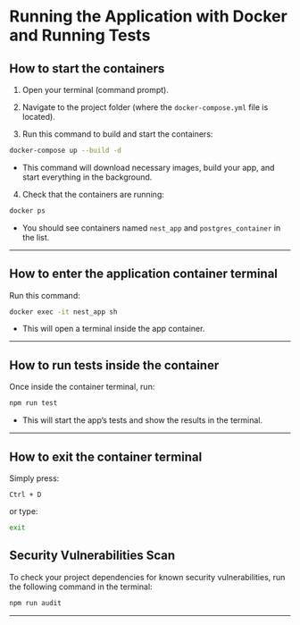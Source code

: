 # Running the Application with Docker and Running Tests

## How to start the containers

1. Open your terminal (command prompt).

2. Navigate to the project folder (where the `docker-compose.yml` file is located).

3. Run this command to build and start the containers:

```bash
docker-compose up --build -d
```

- This command will download necessary images, build your app, and start everything in the background.

4. Check that the containers are running:

```bash
docker ps
```

- You should see containers named `nest_app` and `postgres_container` in the list.

---

## How to enter the application container terminal

Run this command:

```bash
docker exec -it nest_app sh
```

- This will open a terminal inside the app container.

---

## How to run tests inside the container

Once inside the container terminal, run:

```bash
npm run test
```

- This will start the app’s tests and show the results in the terminal.

---

## How to exit the container terminal

Simply press:

```
Ctrl + D
```

or type:

```bash
exit
```

## Security Vulnerabilities Scan

To check your project dependencies for known security vulnerabilities, run the following command in the terminal:

```bash
npm run audit
```

---